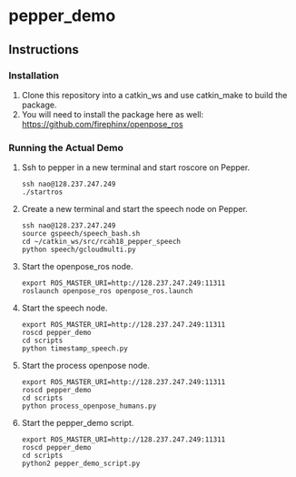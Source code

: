 # pepper_demo

## Instructions

### Installation
1. Clone this repository into a catkin_ws and use catkin_make to build the package.
2. You will need to install the package here as well: https://github.com/firephinx/openpose_ros

### Running the Actual Demo
1. Ssh to pepper in a new terminal and start roscore on Pepper.
	```
	ssh nao@128.237.247.249
	./startros
	```
2. Create a new terminal and start the speech node on Pepper.
	```
	ssh nao@128.237.247.249
	source gspeech/speech_bash.sh
	cd ~/catkin_ws/src/rcah18_pepper_speech
	python speech/gcloudmulti.py
	```
3. Start the openpose_ros node.
	```
	export ROS_MASTER_URI=http://128.237.247.249:11311
	roslaunch openpose_ros openpose_ros.launch
	```
4. Start the speech node.
	```
	export ROS_MASTER_URI=http://128.237.247.249:11311
	roscd pepper_demo
	cd scripts
	python timestamp_speech.py
	```	
5. Start the process openpose node.
	```
	export ROS_MASTER_URI=http://128.237.247.249:11311
	roscd pepper_demo
	cd scripts
	python process_openpose_humans.py
	```	
6. Start the pepper_demo script.
	```
	export ROS_MASTER_URI=http://128.237.247.249:11311
	roscd pepper_demo
	cd scripts
	python2 pepper_demo_script.py
	```
